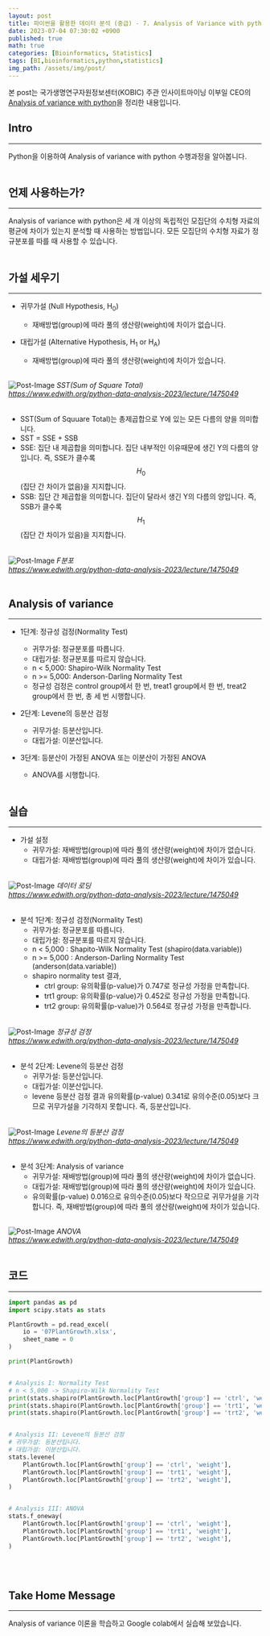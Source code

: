 ```yaml
---
layout: post
title: 파이썬을 활용한 데이터 분석 (중급) - 7. Analysis of Variance with python
date: 2023-07-04 07:30:02 +0900
published: true
math: true
categories: [Bioinformatics, Statistics]
tags: [BI,bioinformatics,python,statistics]
img_path: /assets/img/post/
---
```


본 post는 국가생명연구자원정보센터(KOBIC) 주관 인사이트마이닝 이부일 CEO의 [Analysis of variance with python](https://www.edwith.org/python-data-analysis-2023/lecture/1475049, "Analysis of variance with python")을 정리한 내용입니다.


## Intro
***

Python을 이용하여 Analysis of variance with python 수행과정을 알아봅니다.
<br><br>


## 언제 사용하는가?
***

Analysis of variance with python은 세 개 이상의 독립적인 모집단의 수치형 자료의 평균에 차이가 있는지 분석할 때 사용하는 방법입니다. 모든 모집단의 수치형 자료가 정규분포를 따를 때 사용할 수 있습니다.
<br><br>


## 가설 세우기
***

* 귀무가설 (Null Hypothesis, H<sub>0</sub>)
    * 재배방법(group)에 따라 풀의 생산량(weight)에 차이가 없습니다.

* 대립가설 (Alternative Hypothesis, H<sub>1</sub> or H<sub>A</sub>)
    * 재배방법(group)에 따라 풀의 생산량(weight)에 차이가 있습니다.
<br><br>


![Post-Image](Python_Data_Analysis22.png)
_SST(Sum of Square Total)<br>
https://www.edwith.org/python-data-analysis-2023/lecture/1475049_
<br><br>


* SST(Sum of Squuare Total)는 총제곱합으로 Y에 있는 모든 다름의 양을 의미합니다.
* SST = SSE + SSB
* SSE: 집단 내 제곱합을 의미합니다. 집단 내부적인 이유때문에 생긴 Y의 다름의 양입니다. 즉, SSE가 클수록 $$ H_{0} $$(집단 간 차이가 없음)을 지지합니다.
* SSB: 집단 간 제곱합을 의미합니다. 집단이 달라서 생긴 Y의 다름의 양입니다. 즉, SSB가 클수록 $$ H_{1} $$(집단 간 차이가 있음)을 지지합니다.
<br><br>


![Post-Image](Python_Data_Analysis23.png)
_F분포<br>
https://www.edwith.org/python-data-analysis-2023/lecture/1475049_
<br><br>


## Analysis of variance
***

* 1단계: 정규성 검정(Normality Test)
    * 귀무가설: 정규분포를 따릅니다.
    * 대립가설: 정규분포를 따르지 않습니다.
    * n < 5,000: Shapiro-Wilk Normality Test
    * n >= 5,000: Anderson-Darling Normality Test
    * 정규성 검정은 control group에서 한 번, treat1 group에서 한 번, treat2 group에서 한 번, 총 세 번 시행합니다.

* 2단계: Levene의 등분산 검정
    * 귀무가설: 등분산입니다.
    * 대립가설: 이분산입니다.

* 3단계: 등분산이 가정된 ANOVA 또는 이분산이 가정된 ANOVA
    * ANOVA를 시행합니다.
<br><br>


## 실습
***

* 가설 설정
    * 귀무가설: 재배방법(group)에 따라 풀의 생산량(weight)에 차이가 없습니다.
    * 대립가설: 재배방법(group)에 따라 풀의 생산량(weight)에 차이가 있습니다.
<br><br>


![Post-Image](Python_Data_Analysis24.png)
_데이터 로딩<br>
https://www.edwith.org/python-data-analysis-2023/lecture/1475049_
<br><br>


* 분석 1단계: 정규성 검정(Normality Test)
    * 귀무가설: 정규분포를 따릅니다.
    * 대립가설: 정규분포를 따르지 않습니다.
    * n < 5,000 : Shapito-Wilk Normality Test (shapiro(data.variable))
    * n >= 5,000 : Anderson-Darling Normality Test (anderson(data.variable))
    * shapiro normality test 결과,
        * ctrl group: 유의확률(p-value)가 0.747로 정규성 가정을 만족합니다.
        * trt1 group: 유의확률(p-value)가 0.452로 정규성 가정을 만족합니다.
        * trt2 group: 유의확률(p-value)가 0.564로 정규성 가정을 만족합니다.
<br><br>


![Post-Image](Python_Data_Analysis25.png)
_정규성 검정<br>
https://www.edwith.org/python-data-analysis-2023/lecture/1475049_
<br><br>


* 분석 2단계: Levene의 등분산 검정
    * 귀무가설: 등분산입니다.
    * 대립가설: 이분산입니다.
    * levene 등분산 검정 결과 유의확률(p-value) 0.341로 유의수준(0.05)보다 크므로 귀무가설을 기각하지 못합니다. 즉, 등분산입니다.
<br><br>


![Post-Image](Python_Data_Analysis26.png)
_Levene의 등분산 검정<br>
https://www.edwith.org/python-data-analysis-2023/lecture/1475049_
<br><br>


* 분석 3단계: Analysis of variance
    * 귀무가설: 재배방법(group)에 따라 풀의 생산량(weight)에 차이가 없습니다.
    * 대립가설: 재배방법(group)에 따라 풀의 생산량(weight)에 차이가 있습니다.
    * 유의확률(p-value) 0.016으로 유의수준(0.05)보다 작으므로 귀무가설을 기각합니다. 즉, 재배방법(group)에 따라 풀의 생산량(weight)에 차이가 있습니다.
<br><br>


![Post-Image](Python_Data_Analysis27.png)
_ANOVA<br>
https://www.edwith.org/python-data-analysis-2023/lecture/1475049_
<br><br>


## 코드
***

```python
import pandas as pd
import scipy.stats as stats

PlantGrowth = pd.read_excel(
    io = '07PlantGrowth.xlsx',
    sheet_name = 0
)

print(PlantGrowth)


# Analysis I: Normality Test
# n < 5,000 -> Shapiro-Wilk Normality Test
print(stats.shapiro(PlantGrowth.loc[PlantGrowth['group'] == 'ctrl', 'weight']))
print(stats.shapiro(PlantGrowth.loc[PlantGrowth['group'] == 'trt1', 'weight']))
print(stats.shapiro(PlantGrowth.loc[PlantGrowth['group'] == 'trt2', 'weight']))


# Analysis II: Levene의 등분산 검정
# 귀무가설: 등분산입니다.
# 대립가설: 이분산입니다.
stats.levene(
    PlantGrowth.loc[PlantGrowth['group'] == 'ctrl', 'weight'],
    PlantGrowth.loc[PlantGrowth['group'] == 'trt1', 'weight'],
    PlantGrowth.loc[PlantGrowth['group'] == 'trt2', 'weight'],
)


# Analysis III: ANOVA
stats.f_oneway(
    PlantGrowth.loc[PlantGrowth['group'] == 'ctrl', 'weight'],
    PlantGrowth.loc[PlantGrowth['group'] == 'trt1', 'weight'],
    PlantGrowth.loc[PlantGrowth['group'] == 'trt2', 'weight'],
)
```
<br><br>


## Take Home Message
***

Analysis of variance 이론을 학습하고 Google colab에서 실습해 보았습니다.
<br><br>